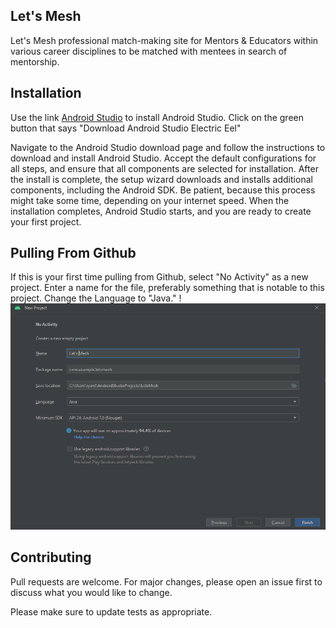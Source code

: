 ## Let's Mesh

Let's Mesh professional match-making site for Mentors & Educators within various career disciplines to be matched with mentees in search of mentorship.

## Installation

Use the link [Android Studio](https://developer.android.com/studio) to install Android Studio.
Click on the green button that says "Download Android Studio Electric Eel"

Navigate to the Android Studio download page and follow the instructions to download and install 
Android Studio. Accept the default configurations for all steps, and ensure that all components are 
selected for installation. After the install is complete, the setup wizard downloads and installs 
additional components, including the Android SDK. Be patient, because this process might take some 
time, depending on your internet speed. When the installation completes, Android Studio starts, and 
you are ready to create your first project.

## Pulling From Github
If this is your first time pulling from Github, select "No Activity" as a new project. Enter a name 
for the file, preferably something that is notable to this project. Change the Language to "Java."
!<a href="https://stackoverflow.com/"><img src="img.png"></img></a>


## Contributing

Pull requests are welcome. For major changes, please open an issue first
to discuss what you would like to change.

Please make sure to update tests as appropriate.
